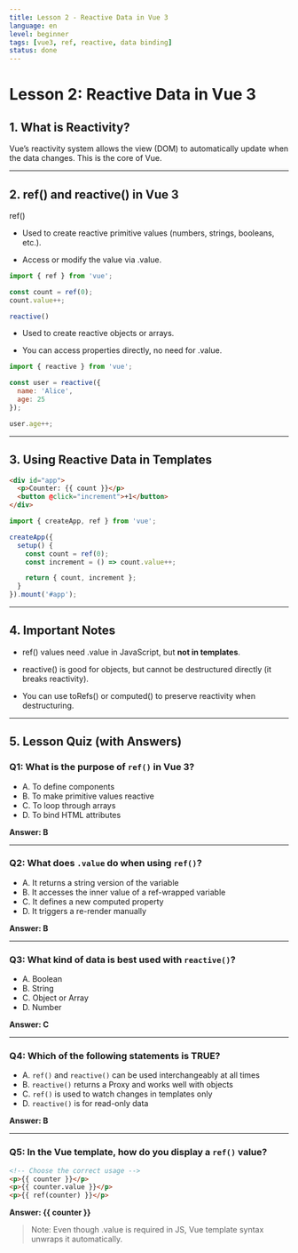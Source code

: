 ```yaml
---
title: Lesson 2 - Reactive Data in Vue 3
language: en
level: beginner
tags: [vue3, ref, reactive, data binding]
status: done
---
```



# Lesson 2: Reactive Data in Vue 3

## 1. What is Reactivity?

Vue’s reactivity system allows the view (DOM) to automatically update when the data changes. This is the core of Vue.


---

## 2. ref() and reactive() in Vue 3

ref()

- Used to create reactive primitive values (numbers, strings, booleans, etc.).

- Access or modify the value via .value.

```js
import { ref } from 'vue';

const count = ref(0);
count.value++;

reactive()
```

- Used to create reactive objects or arrays.

- You can access properties directly, no need for .value.

```js
import { reactive } from 'vue';

const user = reactive({
  name: 'Alice',
  age: 25
});

user.age++;
```

---

## 3. Using Reactive Data in Templates

```html
<div id="app">
  <p>Counter: {{ count }}</p>
  <button @click="increment">+1</button>
</div>
```

```js
import { createApp, ref } from 'vue';

createApp({
  setup() {
    const count = ref(0);
    const increment = () => count.value++;

    return { count, increment };
  }
}).mount('#app');
```

---

## 4. Important Notes

- ref() values need .value in JavaScript, but **not in templates**.

- reactive() is good for objects, but cannot be destructured directly (it breaks reactivity).

- You can use toRefs() or computed() to preserve reactivity when destructuring.

---

## 5. Lesson Quiz (with Answers)

### Q1: What is the purpose of `ref()` in Vue 3?

- A. To define components  
- B. To make primitive values reactive  
- C. To loop through arrays  
- D. To bind HTML attributes

**Answer: B**

---

### Q2: What does `.value` do when using `ref()`?

- A. It returns a string version of the variable  
- B. It accesses the inner value of a ref-wrapped variable  
- C. It defines a new computed property  
- D. It triggers a re-render manually

**Answer: B**

---

### Q3: What kind of data is best used with `reactive()`?

- A. Boolean  
- B. String  
- C. Object or Array  
- D. Number

**Answer: C**

---

### Q4: Which of the following statements is TRUE?

- A. `ref()` and `reactive()` can be used interchangeably at all times  
- B. `reactive()` returns a Proxy and works well with objects  
- C. `ref()` is used to watch changes in templates only  
- D. `reactive()` is for read-only data

**Answer: B**

---

### Q5: In the Vue template, how do you display a `ref()` value?

```html
<!-- Choose the correct usage -->
<p>{{ counter }}</p>  
<p>{{ counter.value }}</p>  
<p>{{ ref(counter) }}</p>
```

**Answer: {{ counter }}**

> Note: Even though .value is required in JS, Vue template syntax unwraps it automatically.







